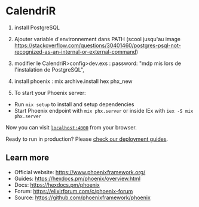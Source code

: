 # CalendriR

1) install PostgreSQL
2) Ajouter variable d'environnement dans PATH (scool jusqu'au image  https://stackoverflow.com/questions/30401460/postgres-psql-not-recognized-as-an-internal-or-external-command)

3) modifier le CalendriR>config>dev.exs :
   password: "mdp mis lors de l'instalation de PostgreSQL",

4) install phoenix :
   mix archive.install hex phx_new


5) To start your Phoenix server:

  * Run `mix setup` to install and setup dependencies
  * Start Phoenix endpoint with `mix phx.server` or inside IEx with `iex -S mix phx.server`

Now you can visit [`localhost:4000`](http://localhost:4000) from your browser.

Ready to run in production? Please [check our deployment guides](https://hexdocs.pm/phoenix/deployment.html).

## Learn more

  * Official website: https://www.phoenixframework.org/
  * Guides: https://hexdocs.pm/phoenix/overview.html
  * Docs: https://hexdocs.pm/phoenix
  * Forum: https://elixirforum.com/c/phoenix-forum
  * Source: https://github.com/phoenixframework/phoenix
